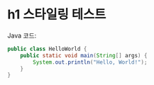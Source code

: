 # h1 스타일링 테스트

Java 코드:
```java
public class HelloWorld {
    public static void main(String[] args) {
        System.out.println("Hello, World!");
    }
}
```